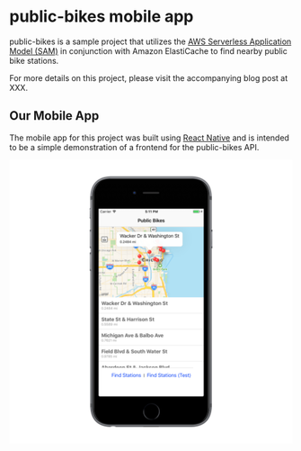 # public-bikes mobile app

public-bikes is a sample project that utilizes the [AWS Serverless Application Model (SAM)](https://aws.amazon.com/about-aws/whats-new/2016/11/introducing-the-aws-serverless-application-model/) in conjunction with Amazon ElastiCache to find nearby public bike stations.

For more details on this project, please visit the accompanying blog post at XXX.

## Our Mobile App

The mobile app for this project was built using [React Native](https://facebook.github.io/react-native/) and is intended to be a simple demonstration of a frontend for the public-bikes API.

![Sample Screenshot of public-bikes mobile app](sample_screen.png)


